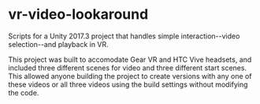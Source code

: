 # vr-video-lookaround
Scripts for a Unity 2017.3 project that handles simple interaction--video selection--and playback in VR. 

This project was built to accomodate Gear VR and HTC Vive headsets, and included three different scenes for video and three different start scenes. This allowed anyone building the project to create versions with any one of these videos or all three videos using the build settings without modifying the code.
